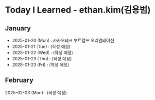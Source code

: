 # Today I Learned - ethan.kim(김용범)

## January

- 2025-01-20 (Mon) : 카카오테크 부트캠프 오리엔테이션
- 2025-01-21 (Tue) : (작성 예정)
- 2025-01-22 (Wed) : (작성 예정)
- 2025-01-23 (Thu) : (작성 예정)
- 2025-01-23 (Fri) : (작성 예정)

## February

2025-02-03 (Mon) : (작성 예정)
